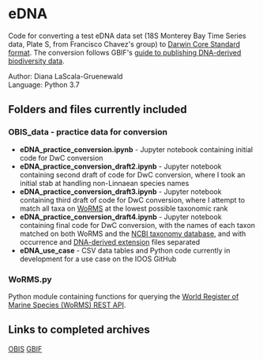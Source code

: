 # eDNA

Code for converting a test eDNA data set (18S Monterey Bay Time Series data, Plate S, from Francisco Chavez's group) to [Darwin Core Standard format](https://dwc.tdwg.org/terms/#occurrence). The conversion follows GBIF's [guide to publishing DNA-derived biodiversity data](https://docs.gbif.org/publishing-dna-derived-data/1.0/en/).

Author: Diana LaScala-Gruenewald <br>
Language: Python 3.7

## Folders and files currently included

### OBIS_data - practice data for conversion
- **eDNA_practice_conversion.ipynb** - Jupyter notebook containing initial code for DwC conversion
- **eDNA_practice_conversion_draft2.ipynb** - Jupyter notebook containing second draft of code for DwC conversion, where I took an initial stab at handling non-Linnaean species names
- **eDNA_practice_conversion_draft3.ipynb** - Jupyter notebook containing third draft of code for DwC conversion, where I attempt to match all taxa on [WoRMS](http://www.marinespecies.org/) at the lowest possible taxonomic rank
- **eDNA_practice_conversion_draft4.ipynb** - Jupyter notebook containing final code for DwC conversion, with the names of each taxon matched on both WoRMS and the [NCBI taxonomy database](https://www.ncbi.nlm.nih.gov/taxonomy), and with occurrence and [DNA-derived extension](https://tools.gbif.org/dwca-validator/extension.do?id=http://rs.gbif.org/terms/1.0/DNADerivedData) files separated
- **eDNA_use_case** - CSV data tables and Python code currently in development for a use case on the IOOS GitHub 

### WoRMS.py

Python module containing functions for querying the [World Register of Marine Species (WoRMS) REST API](http://www.marinespecies.org/rest/).

## Links to completed archives

[OBIS](https://obis.org/dataset/62b97724-da17-4ca7-9b26-b2a22aeaab51)
[GBIF](https://www.gbif.org/dataset/e0b59ee7-19ae-4eb0-9217-33317fb50d47)
